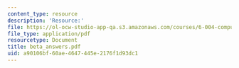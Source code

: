 ```yaml
---
content_type: resource
description: 'Resource:'
file: https://ol-ocw-studio-app-qa.s3.amazonaws.com/courses/6-004-computation-structures-spring-2017/a90106bf60ae4647445e2176f1d93dc1_beta_answers.pdf
file_type: application/pdf
resourcetype: Document
title: beta_answers.pdf
uid: a90106bf-60ae-4647-445e-2176f1d93dc1
---
```

